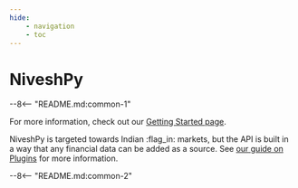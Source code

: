 ```yaml
---
hide:
    - navigation
    - toc
---
```

# NiveshPy
--8<-- "README.md:common-1"

For more information, check out our [Getting Started page](guide).

NiveshPy is targeted towards Indian :flag_in: markets, but the API is built in a way that any financial data can be added as a source. See [our guide on Plugins](plugins) for more information.

--8<-- "README.md:common-2"
